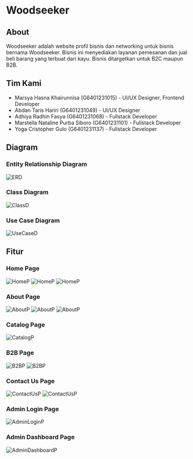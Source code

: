 # Woodseeker

## About

Woodseeker adalah website profil bisnis dan networking untuk bisnis bernama Woodseeker. Bisnis ini menyediakan layanan pemesanan dan jual beli barang yang terbuat dari kayu. Bisnis ditargetkan untuk B2C maupun B2B.

## Tim Kami

-   Marsya Hasna Khairunnisa (G6401231015) - UI/UX Designer, Frontend Developer
-   Abdan Taris Hariri (G6401231049) - UI/UX Designer
-   Adhiya Radhin Fasya (G6401231068) - Fullstack Developer
-   Marstella Nataline Purba Siboro (G6401231101) - Fullstack Developer
-   Yoga Cristopher Gulo (G6401231137) - Fullstack Developer

## Diagram

### Entity Relationship Diagram

![ERD](./assets/images/diagram/ERD_Fix.jpeg)

### Class Diagram

![ClassD](./assets/images/diagram/Class_Diagram_Fix.png)

### Use Case Diagram

![UseCaseD](./assets/images/diagram/Use_Case_Fix.jpeg)

## Fitur

### Home Page

![HomeP](./assets/images/fitur/homepage_1.png)
![HomeP](./assets/images/fitur/homepage_2.png)
![HomeP](./assets/images/fitur/homepage_3.png)

### About Page

![AboutP](./assets/images/fitur/about_1.png)
![AboutP](./assets/images/fitur/about_2.png)
![AboutP](./assets/images/fitur/about_3.png)

### Catalog Page

![CatalogP](./assets/images/fitur/catalog.png)

### B2B Page

![B2BP](./assets/images/fitur/b2b_1.png)
![B2BP](./assets/images/fitur/b2b_2.png)

### Contact Us Page

![ContactUsP](./assets/images/fitur/contactus_1.png)
![ContactUsP](./assets/images/fitur/contactus_2.png)

### Admin Login Page

![AdminLoginP](./assets/images/fitur/login.png)

### Admin Dashboard Page

![AdminDashboardP](./assets/images/fitur/dashboard.png)
